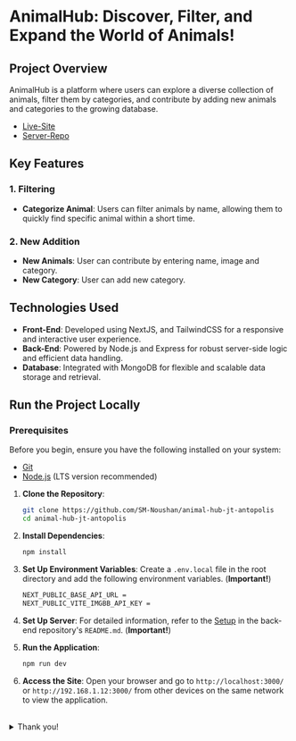 # AnimalHub: Discover, Filter, and Expand the World of Animals!

## Project Overview

AnimalHub is a platform where users can explore a diverse collection of animals, filter them by categories, and contribute by adding new animals and categories to the growing database.

- [Live-Site](https://animalhub-by-sm-nowshan.vercel.app)
- [Server-Repo](https://github.com/sm-noushan/animal-hub-server-jt-antopolis)

## Key Features

### 1. Filtering

- **Categorize Animal**: Users can filter animals by name, allowing them to quickly find specific animal within a short time.

### 2. New Addition

- **New Animals**: User can contribute by entering name, image and category.
- **New Category**: User can add new category.

## Technologies Used

- **Front-End**: Developed using NextJS, and TailwindCSS for a responsive and interactive user experience.
- **Back-End**: Powered by Node.js and Express for robust server-side logic and efficient data handling.
- **Database**: Integrated with MongoDB for flexible and scalable data storage and retrieval.

## Run the Project Locally

### Prerequisites

Before you begin, ensure you have the following installed on your system:

- [Git](https://git-scm.com/downloads)
- [Node.js](https://nodejs.org/) (LTS version recommended)

1. **Clone the Repository**:

   ```sh
   git clone https://github.com/SM-Noushan/animal-hub-jt-antopolis
   cd animal-hub-jt-antopolis
   ```

2. **Install Dependencies**:

   ```sh
   npm install
   ```

3. **Set Up Environment Variables**: Create a `.env.local` file in the root directory and add the following environment variables. (**Important!**)

   ```sh
   NEXT_PUBLIC_BASE_API_URL =
   NEXT_PUBLIC_VITE_IMGBB_API_KEY =
   ```

4. **Set Up Server**: For detailed information, refer to the [Setup](https://github.com/sm-noushan/jtask-ph-server) in the back-end repository's `README.md`. (**Important!**)

5. **Run the Application**:

   ```sh
   npm run dev
   ```

6. **Access the Site**: Open your browser and go to `http://localhost:3000/` or `http://192.168.1.12:3000/` from other devices on the same network to view the application.

<br/>
<details>
    <summary>Thank you!</summary>
</details>
